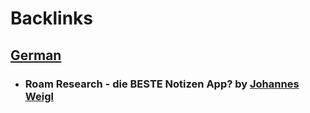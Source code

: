 
# Backlinks
## [German](<German.md>)
- ### Roam Research - die BESTE Notizen App? by [Johannes Weigl](<Johannes Weigl.md>)

